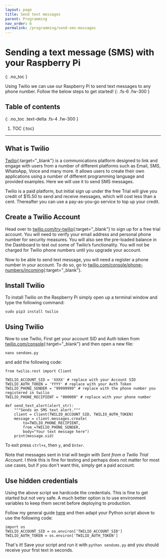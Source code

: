 ```yaml
---
layout: page
title: Send text messages
parent: Programming
nav_order: 6
permalink: /programming/send-sms-messages
---
```


# Sending a text message (SMS) with your Raspberry Pi
{: .no_toc }

Using Twilio we can use our Raspberry Pi to send text messages to any phone number. Follow the below steps to get started!
{: .fs-6 .fw-300 }

## Table of contents
{: .no_toc .text-delta .fs-4 .fw-300 }

1. TOC
{:toc}
---

## What is Twilio
[Twilio](https://www.twilio.com){:target="_blank"} is a communications platform designed to link and engage with users from a number of different platforms such as Email, SMS, WhatsApp, Voice and many more. It allows users to create their own applications using a number of different programming language and provided examples. Here we will use it to send SMS messages.

Twilio is a paid platform, but initial sign up under the free Trial will give you credit of $15.50 to send and receive messages, which will cost less than a cent. Thereafter you can use a pay-as-you-go service to top up your credit.

## Create a Twilio Account
Head over to [twilio.com/try-twilio](https://www.twilio.com/try-twilio){:target="_blank"} to sign up for a free trial account. You will need to verify your email address and personal phone number for security measures. You will also see the pre-loaded balance in the Dashboard to test out some of Twilio’s functionality. You will not be charged for Twilio phone numbers until you upgrade your account.

Now to be able to send text message, you will need a register a phone number in your account. To do so, go to [twilio.com/console/phone-numbers/incoming](https://www.twilio.com/console/phone-numbers/incoming){:target="_blank"}.

## Install Twilio
To install Twilio on the Raspberry Pi simply open up a terminal window and type the following command:

```
sudo pip3 install twilio
```

## Using Twilio
Now to use Twilio, First get your account SID and Auth token from [twilio.com/console](https://www.twilio.com/console){:target="_blank"} and then open a new file:

```
nano sendsms.py
```

and add the following code:

```
from twilio.rest import Client

TWILIO_ACCOUNT_SID = 'XXXX' # replace with your Account SID
TWILIO_AUTH_TOKEN = 'YYYY' # replace with your Auth Token
TWILIO_PHONE_SENDER = "99999999" # replace with the phone number you registered in twilio
TWILIO_PHONE_RECIPIENT = "000000" # replace with your phone number

def send_text_alert(alert_str):
    """Sends an SMS text alert."""
    client = Client(TWILIO_ACCOUNT_SID, TWILIO_AUTH_TOKEN)
    message = client.messages.create(
        to=TWILIO_PHONE_RECIPIENT,
        from_=TWILIO_PHONE_SENDER,
        body="Your text message here")
    print(message.sid)
```

To exit press `ctrl+x`, then `y`, and `Enter`.

Note that messages sent in trial will begin with *Sent from a Twilio Trial Account*. I think this is fine for testing and perhaps does not matter for most use cases, but if you don't want this, simply get a paid account.

## Use hidden credentials
Using the above script we hardcode the credentials. This is fine to get started but not very safe. A much better option is to use environment variables to keep them secret before deploying to production.

Follow my general guide [here](../networking/raspberry-pi-security.html) and then adapt your Python script above to use the following code:

```
import os
TWILIO_ACCOUNT_SID = os.environ['TWILIO_ACCOUNT_SID']
TWILIO_AUTH_TOKEN = os.environ['TWILIO_AUTH_TOKEN']
```

That's it! Save your script and run it with `python sendsms.py` and you should receive your first text in seconds.
